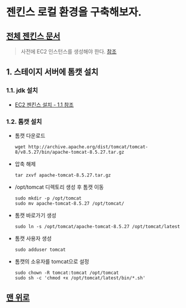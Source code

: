# 젠킨스 로컬 환경을 구축해보자.
## [전체 젠킨스 문서](index.md)
> 사전에 EC2 인스턴스를 생성해야 한다. [참조](//aws/aws%20ec2.md)
## 1. 스테이지 서버에 톰캣 설치
### 1.1. jdk 설치
- [EC2 젠킨스 설치 - 1.1 참조](jenkins_with_ec2.md#11-jdk-설치)
### 1.2. 톰캣 설치
- 톰캣 다운로드  
    ```
    wget http://archive.apache.org/dist/tomcat/tomcat-8/v8.5.27/bin/apache-tomcat-8.5.27.tar.gz
    ```
- 압축 해제  
    ```
    tar zxvf apache-tomcat-8.5.27.tar.gz
    ```
- /opt/tomcat 디렉토리 생성 후 톰캣 이동
    ```
    sudo mkdir -p /opt/tomcat
    sudo mv apache-tomcat-8.5.27 /opt/tomcat/
    ```
- 톰캣 바로가기 생성
    ```
    sudo ln -s /opt/tomcat/apache-tomcat-8.5.27 /opt/tomcat/latest
    ```
- 톰캣 사용자 생성
    ```
    sudo adduser tomcat
    ```
- 톰캣의 소유자를 tomcat으로 설정
    ```
    sudo chown -R tomcat:tomcat /opt/tomcat
    sudo sh -c 'chmod +x /opt/tomcat/latest/bin/*.sh'
    ```
## [맨 위로](#)